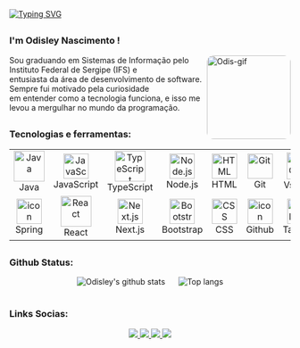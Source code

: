 <a href="https://git.io/typing-svg">
  <img src="https://readme-typing-svg.herokuapp.com?font=Fira+Code&size=28&duration=2000&pause=800&color=ADD8E6&width=700&lines=Ea%C3%AD%2C+tranquilo%3F;Seja+bem+vindo(a)+ao+meu+perfil+dev!" alt="Typing SVG"/>
</a>

##


<h3>I'm Odisley Nascimento !</h3>


<img align="right" alt="Odis-gif" height="150" style="border-radius:12px; vertical-align:top;" src="https://user-images.githubusercontent.com/81328619/213875785-400ae517-156b-4aca-a787-bac75d84c393.gif">

Sou graduando em Sistemas de Informação pelo Instituto Federal de Sergipe (IFS) e  
entusiasta da área de desenvolvimento de software. Sempre fui motivado pela curiosidade  
em entender como a tecnologia funciona, e isso me levou a mergulhar no mundo da programação.


## 
### Tecnologias e ferramentas:

<p align="center">
  <table align="center">
    <tr>
      <td align="center" width="90">
        <img src="https://techstack-generator.vercel.app/java-icon.svg" alt="Java" width="55" height="55" />
        <br>Java
      </td>
      <td align="center" width="90">
        <img src="https://skillicons.dev/icons?i=js" width="45" height="45" alt="JavaScript" />
        <br>JavaScript
      </td>
      <td align="center" width="90">
        <img src="https://techstack-generator.vercel.app/ts-icon.svg" alt="TypeScript" width="55" height="55" />
        <br>TypeScript
      </td>
      <td align="center" width="90">
        <img src="https://skillicons.dev/icons?i=nodejs" width="45" height="45" alt="Node.js" />
        <br>Node.js
      </td>
      <td align="center" width="90">
        <img src="https://skillicons.dev/icons?i=html" width="45" height="45" alt="HTML" />
        <br>HTML
      </td>
      <td align="center" width="90"> 
        <img src="https://user-images.githubusercontent.com/25181517/192108372-f71d70ac-7ae6-4c0d-8395-51d8870c2ef0.png" width="45" height="45" alt="Git" />
      <br>Git
    </td>
     <td align="center" width="96">
        <img src="https://skillicons.dev/icons?i=vscode" width="48" height="48" alt="VsCode" />
      <br>VsCode
    </td>
      <td align="center" width="90">
        <img src="https://techstack-generator.vercel.app/restapi-icon.svg" alt="REST API" width="55" height="55" />
        <br>RestAPI
      </td>
    </tr>
    <tr>
     <td align="center" width="90">
        <img src="https://cdn.jsdelivr.net/gh/devicons/devicon/icons/spring/spring-original.svg" alt="icon" width="45" height="45" />
      <br>Spring
    </td>
      <td align="center" width="90">
        <img src="https://techstack-generator.vercel.app/react-icon.svg" alt="React" width="55" height="55" />
        <br>React
      </td>
      <td align="center" width="90">
        <img src="https://skillicons.dev/icons?i=nextjs" width="45" height="45" alt="Next.js" />
        <br>Next.js
      </td>
       <td align="center" width="90">
        <img src="https://skillicons.dev/icons?i=bootstrap" width="45" height="45" alt="Bootstrap" />
        <br>Bootstrap
       <td align="center" width="90">
        <img src="https://skillicons.dev/icons?i=css" width="45" height="45" alt="CSS" />
        <br>CSS
      </td>
      <td align="center" width="90">
        <img src="https://techstack-generator.vercel.app/github-icon.svg" alt="icon" width="45" height="45" />
      <br>Github
      </td>
      <td align="center" width="90">
        <img src="https://skillicons.dev/icons?i=tailwind" width="45" height="45" alt="Tailwind" />
        <br>Tailwind
      </td>
      <td align="center" width="90">
        <img src="https://skillicons.dev/icons?i=postgres" width="45" height="45" alt="PostgreSQL" />
        <br>PostgreSQL
      </td>
    </tr>
  </table>
</p>

##
### Github Status:

<p align="center">
  <img src="https://github-readme-stats.vercel.app/api?username=odisleys&show_icons=true&theme=dark" alt="Odisley's github stats" />
  &nbsp;&nbsp;&nbsp;&nbsp;
  <img src="https://github-readme-stats.vercel.app/api/top-langs/?username=odisleys&layout=compact&theme=dark" alt="Top langs" />
</p>

#
### Links Socias:
<p align="center"> 
  <a href="mailto:odisleynascimento26@gmail.com" target="_blank">
    <img src="https://img.shields.io/badge/-Gmail-%23333?style=for-the-badge&logo=gmail&logoColor=white">
  </a>
  
  <a href="https://instagram.com/odiisley" target="_blank">
    <img src="https://img.shields.io/badge/-Instagram-%23E4405F?style=for-the-badge&logo=instagram&logoColor=white">
  </a>
  
  <a href="https://www.linkedin.com/in/odisley-nascimento-045295301/" target="_blank">
    <img src="https://img.shields.io/badge/-LinkedIn-%230077B5?style=for-the-badge&logo=linkedin&logoColor=white">
  </a>
  
  <a href="http://wa.me/5579988200731" target="_blank">
    <img src="https://img.shields.io/badge/WhatsApp-25D366?style=for-the-badge&logo=whatsapp&logoColor=white">
  </a>
</p>


